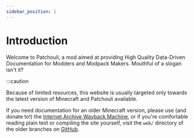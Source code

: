 ```yaml
---
sidebar_position: 1
---
```


# Introduction

Welcome to Patchouli, a mod aimed at providing High Quality Data-Driven Documentation for Modders and Modpack Makers. Mouthful of a slogan isn't it?

:::caution

Because of limited resources, this website is usually targeted only towards the latest version of Minecraft and Patchouli available.

If you need documentation for an older Minecraft version, please use (and donate to!) the
[Internet Archive Wayback Machine](https://archive.org/), or if you're comfortable reading
plain text or compiling the site yourself, visit the `web/` directory of the older
branches on [GitHub](https://github.com/VazkiiMods/Patchouli/tree/master/web).
